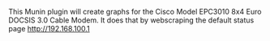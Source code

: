 This Munin plugin will create graphs for the Cisco Model EPC3010 8x4 Euro DOCSIS 3.0 Cable Modem.
It does that by webscraping the default status page http://192.168.100.1
